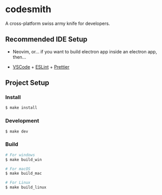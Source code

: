# codesmith

A cross-platform swiss army knife for developers.

## Recommended IDE Setup

- Neovim, or... if you want to build electron app inside an electron app, then...

- [VSCode](https://code.visualstudio.com/) + [ESLint](https://marketplace.visualstudio.com/items?itemName=dbaeumer.vscode-eslint) + [Prettier](https://marketplace.visualstudio.com/items?itemName=esbenp.prettier-vscode)

## Project Setup

### Install

```bash
$ make install
```

### Development

```bash
$ make dev
```

### Build

```bash
# For windows
$ make build_win

# For macOS
$ make build_mac

# For Linux
$ make build_linux
```
